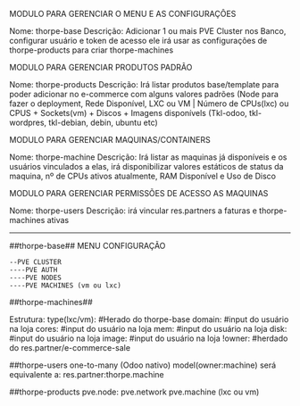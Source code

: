 MODULO PARA GERENCIAR O MENU E AS CONFIGURAÇÔES

 Nome: thorpe-base
 Descrição: Adicionar 1 ou mais PVE Cluster nos Banco, configurar usuário e token de acesso ele irá usar as configurações de thorpe-products para criar thorpe-machines

MODULO PARA GERENCIAR PRODUTOS PADRÃO

 Nome: thorpe-products
 Descrição: Irá listar produtos base/template para poder adicionar no e-commerce com alguns valores padrões (Node para fazer o deployment, Rede Disponível, LXC ou VM | Número de CPUs(lxc) ou CPUS + Sockets(vm) + Discos + Imagens disponívels (Tkl-odoo, tkl-wordpres, tkl-debian, debin, ubuntu etc)
 
MODULO PARA GERENCIAR MAQUINAS/CONTAINERS

 Nome: thorpe-machine
 Descrição: Irá listar as maquinas já disponíveis e os usuários vinculados a elas, irá disponibilizar valores estáticos de status da maquina, nº de CPUs ativos atualmente, RAM Disponível e Uso de Disco
 
MODULO PARA GERENCIAR PERMISSÕES DE ACESSO AS MAQUINAS

 Nome: thorpe-users
 Descrição: irá vincular res.partners a faturas e thorpe-machines ativas 
 

---------------------------------------------------------------

##thorpe-base##
	MENU CONFIGURAÇÃO
	
	--PVE CLUSTER
    ----PVE AUTH
    ----PVE NODES
    ----PVE MACHINES (vm ou lxc)

##thorpe-machines## 

Estrutura:
	type(lxc/vm):       #Herado do thorpe-base
	domain:             #input do usuário na loja
	cores:              #input do usuário na loja
	mem:                #input do usuário na loja
	disk:               #input do usuário na loja
	image:              #input do usuário na loja
	!owner:             #herdado do res.partner/e-commerce-sale

##thorpe-users one-to-many (Odoo nativo)
	model(owner:machine) será equivalente a:
	res.partner:thorpe.machine
	
##thorpe-products
    pve.node: 
    pve.network
    pve.machine (lxc ou vm)
